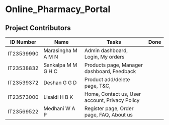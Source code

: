 # Online_Pharmacy_Portal

## Project Contributors

| ID Number  | Name               | Tasks                                          | Done |
|------------|--------------------|------------------------------------------------|------|
| IT23539990 | Marasingha M A M N | Admin dashboard, Login, My orders              |      |
| IT23538832 | Sankalpa M M G H C | Products page, Manager dashboard, Feedback     |      |
| IT23539372 | Deshan G G D       | Product add/delete page, T&C,                  |      |
| IT23573000 | Lisaldi H B K      | Home, Contact us, User account, Privacy Policy |      |
| IT23569522 | Medhani W A P      | Register page, Order page, FAQ, About us       |      |
